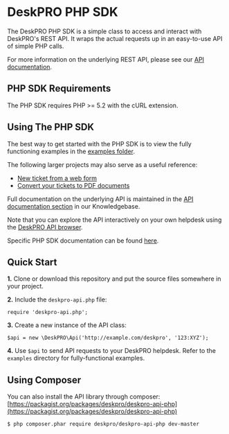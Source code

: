 DeskPRO PHP SDK
=======================

The DeskPRO PHP SDK is a simple class to access and interact with DeskPRO's REST API. It wraps the actual requests up in an easy-to-use API of simple PHP calls.

For more information on the underlying REST API, please see our [API documentation](https://support.deskpro.com/kb/30).


PHP SDK Requirements
--------------------

The PHP SDK requires PHP >= 5.2 with the cURL extension.


Using The PHP SDK
-----------------

The best way to get started with the PHP SDK is to view the fully functioning examples in the [examples folder](https://github.com/DeskPRO/deskpro-api-php/tree/master/examples).

The following larger projects may also serve as a useful reference:

* [New ticket from a web form](https://github.com/DeskPRO/api-app-ticket-form)
* [Convert your tickets to PDF documents](https://github.com/DeskPRO/api-app-ticket-pdfs)

Full documentation on the underlying API is maintained in the [API documentation section](https://support.deskpro.com/kb/30) in our Knowledgebase. 

Note that you can explore the API interactively on your own helpdesk using the [DeskPRO API browser](https://support.deskpro.com/kb/articles/346).

Specific PHP SDK documentation can be found [here](https://support.deskpro.com/kb/articles/97-deskpro-api-wrapper-php).



Quick Start
-----------

**1.** Clone or download this repository and put the source files somewhere in  your project.

**2.** Include the `deskpro-api.php` file:

    require 'deskpro-api.php';

**3.** Create a new instance of the API class:

    $api = new \DeskPRO\Api('http://example.com/deskpro', '123:XYZ');

**4.** Use `$api` to send API requests to your DeskPRO helpdesk. Refer to the `examples` directory for fully-functional examples.


Using Composer
--------------

You can also install the API library through composer: [https://packagist.org/packages/deskpro/deskpro-api-php](https://packagist.org/packages/deskpro/deskpro-api-php)

    $ php composer.phar require deskpro/deskpro-api-php dev-master
